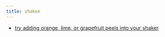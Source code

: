 ```yaml
---
title: shaken
---
```


- [try adding orange, lime, or grapefruit peels into your shaker](https://punchdrink.com/articles/hack-your-drink-regal-shake-cocktail-recipe-technique/)